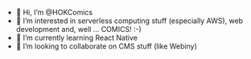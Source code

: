 - 👋 Hi, I’m @HOKComics
- 👀 I’m interested in serverless computing stuff (especially AWS), web development and, well ... COMICS! :-)
- 🌱 I’m currently learning React Native
- 💞️ I’m looking to collaborate on CMS stuff (like Webiny)

<!---
HOKComics/HOKComics is a ✨ special ✨ repository because its `README.md` (this file) appears on your GitHub profile.
You can click the Preview link to take a look at your changes.
--->
